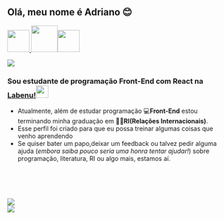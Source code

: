 ## Olá, meu nome é Adriano :blush:


<a href="https://www.linkedin.com/in/adriano-p-de-araujo-0776ab19b/" title="Linkedin" target="_blank"> <img src="https://64.media.tumblr.com/482803d41ac72337df99a6292b297f80/a4155e539c03dfb6-8b/s75x75_c1/1919ccf70f6db5955fc0d14f121b0a31be32753f.png" width="50" margin="10%"> </a><a href="https://codepen.io/araujo6_6"><img src="https://img.icons8.com/windows/452/codepen.png" width="60"></a><a href="https://api.whatsapp.com/send?phone=5521976925686"><img src="https://64.media.tumblr.com/62a64c39ed08b930dd42eff17f966ee3/aa35a7c092dab470-57/s75x75_c1/e1256f2342006b0ec73fafed010ad1c17b030caf.png" width="50"></a>






<img src="https://media1.tenor.com/images/f0cd4ea07a8dcaad8480a947be38db13/tenor.gif?itemid=14797159">



### Sou estudante de programação Front-End com React na [Labenu!](https://www.labenu.com.br/)<img src="https://uploads-ssl.webflow.com/5e790d30d198385b09366d8f/5efbb5055f2478ba2bc322d0_icone_gif.gif" width="28"> 

<div align="left">
<ul>
 <li>Atualmente, além de estudar programação 💻<b>Front-End</b> estou terminando minha graduação em 👨‍🎓<b>RI(Relações Internacionais)</b>.</li>
 <li>Esse perfil foi criado para que eu possa treinar algumas coisas que venho aprendendo</li>
 <li>Se quiser bater um papo,deixar um feedback ou talvez pedir alguma ajuda (<i>embora saiba pouco seria uma honra tentar ajudar!</i>) sobre programação, literatura, RI ou algo mais, estamos aí.</li>
</ul>
</div>
<br>
<br>
<br>
<br>

<img  src="https://github-readme-stats.vercel.app/api?username=Pereira-Araujo&show_icons=true&theme=tokyonight" >
<br>
<a href="https://github.com/Pereira-Araujo/github-readme-stats"><img src="https://github-readme-stats.vercel.app/api/top-langs/?username=Pereira-Araujo&theme=tokyonight"></a>




